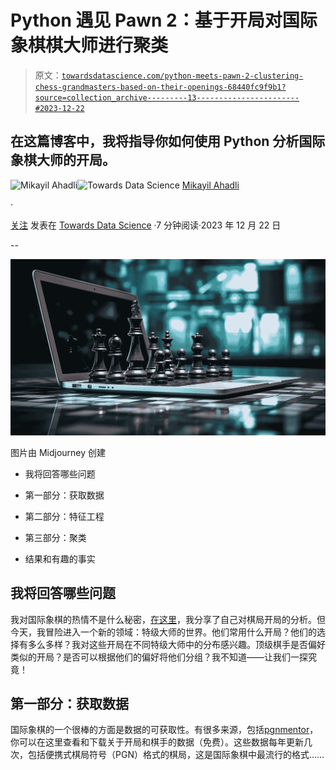 # Python 遇见 Pawn 2：基于开局对国际象棋棋大师进行聚类

> 原文：[`towardsdatascience.com/python-meets-pawn-2-clustering-chess-grandmasters-based-on-their-openings-68440fc9f9b1?source=collection_archive---------13-----------------------#2023-12-22`](https://towardsdatascience.com/python-meets-pawn-2-clustering-chess-grandmasters-based-on-their-openings-68440fc9f9b1?source=collection_archive---------13-----------------------#2023-12-22)

## 在这篇博客中，我将指导你如何使用 Python 分析国际象棋大师的开局。

[](https://mikayilahad.medium.com/?source=post_page-----68440fc9f9b1--------------------------------)![Mikayil Ahadli](https://mikayilahad.medium.com/?source=post_page-----68440fc9f9b1--------------------------------)[](https://towardsdatascience.com/?source=post_page-----68440fc9f9b1--------------------------------)![Towards Data Science](https://towardsdatascience.com/?source=post_page-----68440fc9f9b1--------------------------------) [Mikayil Ahadli](https://mikayilahad.medium.com/?source=post_page-----68440fc9f9b1--------------------------------)

·

[关注](https://medium.com/m/signin?actionUrl=https%3A%2F%2Fmedium.com%2F_%2Fsubscribe%2Fuser%2Fe55caf00c472&operation=register&redirect=https%3A%2F%2Ftowardsdatascience.com%2Fpython-meets-pawn-2-clustering-chess-grandmasters-based-on-their-openings-68440fc9f9b1&user=Mikayil+Ahadli&userId=e55caf00c472&source=post_page-e55caf00c472----68440fc9f9b1---------------------post_header-----------) 发表在 [Towards Data Science](https://towardsdatascience.com/?source=post_page-----68440fc9f9b1--------------------------------) ·7 分钟阅读·2023 年 12 月 22 日[](https://medium.com/m/signin?actionUrl=https%3A%2F%2Fmedium.com%2F_%2Fvote%2Ftowards-data-science%2F68440fc9f9b1&operation=register&redirect=https%3A%2F%2Ftowardsdatascience.com%2Fpython-meets-pawn-2-clustering-chess-grandmasters-based-on-their-openings-68440fc9f9b1&user=Mikayil+Ahadli&userId=e55caf00c472&source=-----68440fc9f9b1---------------------clap_footer-----------)

--

[](https://medium.com/m/signin?actionUrl=https%3A%2F%2Fmedium.com%2F_%2Fbookmark%2Fp%2F68440fc9f9b1&operation=register&redirect=https%3A%2F%2Ftowardsdatascience.com%2Fpython-meets-pawn-2-clustering-chess-grandmasters-based-on-their-openings-68440fc9f9b1&source=-----68440fc9f9b1---------------------bookmark_footer-----------)![](img/ad0563bab95de27dccaf51c4c6936779.png)

图片由 Midjourney 创建

+   我将回答哪些问题

+   第一部分：获取数据

+   第二部分：特征工程

+   第三部分：聚类

+   结果和有趣的事实

## 我将回答哪些问题

我对国际象棋的热情不是什么秘密，[在这里](https://medium.com/@mikayil.ahadli/python-meets-pawn-decoding-my-chess-openings-with-data-analysis-097a34cef20a)，我分享了自己对棋局开局的分析。但今天，我冒险进入一个新的领域：特级大师的世界。他们常用什么开局？他们的选择有多么多样？我对这些开局在不同特级大师中的分布感兴趣。顶级棋手是否偏好类似的开局？是否可以根据他们的偏好将他们分组？我不知道——让我们一探究竟！

## 第一部分：获取数据

国际象棋的一个很棒的方面是数据的可获取性。有很多来源，包括[pgnmentor](https://pgnmentor.com/files.html)，你可以在这里查看和下载关于开局和棋手的数据（免费）。这些数据每年更新几次，包括便携式棋局符号（PGN）格式的棋局，这是国际象棋中最流行的格式……
